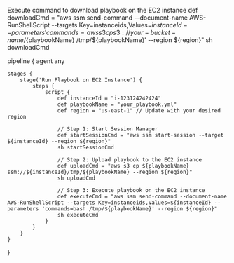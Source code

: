 
Execute command to download playbook on the EC2 instance
def downloadCmd = "aws ssm send-command --document-name AWS-RunShellScript --targets Key=instanceids,Values=${instanceId} --parameters 'commands=aws s3 cp s3://your-bucket-name/${playbookName} /tmp/${playbookName}' --region ${region}"
sh downloadCmd

pipeline {
    agent any

    stages {
        stage('Run Playbook on EC2 Instance') {
            steps {
                script {
                    def instanceId = "i-123124242424"
                    def playbookName = "your_playbook.yml"
                    def region = "us-east-1" // Update with your desired region
                    
                    // Step 1: Start Session Manager
                    def startSessionCmd = "aws ssm start-session --target ${instanceId} --region ${region}"
                    sh startSessionCmd

                    // Step 2: Upload playbook to the EC2 instance
                    def uploadCmd = "aws s3 cp ${playbookName} ssm://${instanceId}/tmp/${playbookName} --region ${region}"
                    sh uploadCmd

                    // Step 3: Execute playbook on the EC2 instance
                    def executeCmd = "aws ssm send-command --document-name AWS-RunShellScript --targets Key=instanceids,Values=${instanceId} --parameters 'commands=bash /tmp/${playbookName}' --region ${region}"
                    sh executeCmd
                }
            }
        }
    }
}
